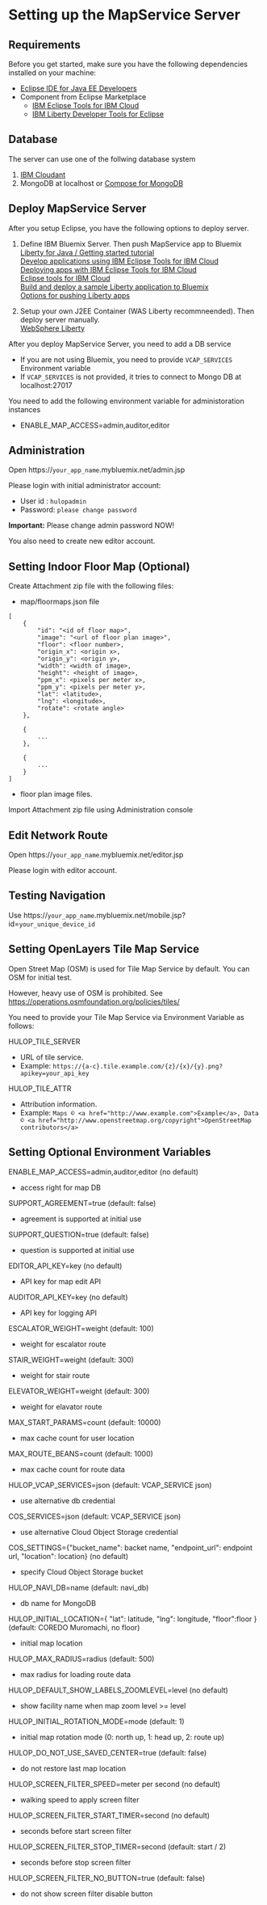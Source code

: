 <!--
The MIT License (MIT)

Copyright (c) 2014, 2017 IBM Corporation
Permission is hereby granted, free of charge, to any person obtaining a copy
of this software and associated documentation files (the "Software"), to deal
in the Software without restriction, including without limitation the rights
to use, copy, modify, merge, publish, distribute, sublicense, and/or sell
copies of the Software, and to permit persons to whom the Software is
furnished to do so, subject to the following conditions:

The above copyright notice and this permission notice shall be included in all
copies or substantial portions of the Software.

THE SOFTWARE IS PROVIDED "AS IS", WITHOUT WARRANTY OF ANY KIND, EXPRESS OR
IMPLIED, INCLUDING BUT NOT LIMITED TO THE WARRANTIES OF MERCHANTABILITY,
FITNESS FOR A PARTICULAR PURPOSE AND NONINFRINGEMENT. IN NO EVENT SHALL THE
AUTHORS OR COPYRIGHT HOLDERS BE LIABLE FOR ANY CLAIM, DAMAGES OR OTHER
LIABILITY, WHETHER IN AN ACTION OF CONTRACT, TORT OR OTHERWISE, ARISING FROM,
OUT OF OR IN CONNECTION WITH THE SOFTWARE OR THE USE OR OTHER DEALINGS IN THE
SOFTWARE.
-->

# Setting up the MapService Server

## Requirements

Before you get started, make sure you have the following dependencies installed on your machine:

- [Eclipse IDE for Java EE Developers](https://www.eclipse.org/downloads/)
- Component from Eclipse Marketplace
  - [IBM Eclipse Tools for IBM Cloud](https://developer.ibm.com/wasdev/downloads/#asset/tools-IBM_Eclipse_Tools_for_IBM_Cloud)
  - [IBM Liberty Developer Tools for Eclipse](https://developer.ibm.com/wasdev/downloads/#asset/tools-IBM_Liberty_Developer_Tools_for_Eclipse_Oxygen)

## Database

The server can use one of the follwing database system

1. [IBM Cloudant](https://console.bluemix.net/catalog/services/cloudant)
2. MongoDB at localhost or [Compose for MongoDB](https://console.bluemix.net/docs/services/ComposeForMongoDB/index.html#about-compose-for-mongodb)

## Deploy MapService Server

After you setup Eclipse, you have the following options to deploy server.

1. Define IBM Bluemix Server. Then push MapService app to Bluemix  
[Liberty for Java / Getting started tutorial](https://console.bluemix.net/docs/runtimes/liberty/getting-started.html)  
[Develop applications using IBM Eclipse Tools for IBM Cloud](https://console.bluemix.net/docs/runtimes/liberty/eclipseDevelop.html)  
[Deploying apps with IBM Eclipse Tools for IBM Cloud](https://console.bluemix.net/docs/manageapps/eclipsetools/eclipsetools.html)  
[Eclipse tools for IBM Cloud](https://www.ibm.com/cloud/eclipse)  
[Build and deploy a sample Liberty application to Bluemix](https://www.ibm.com/developerworks/cloud/library/cl-libertyapp-bluemix/index.html)  
[Options for pushing Liberty apps](https://console.bluemix.net/docs/runtimes/liberty/optionsForPushing.html)

2. Setup your own J2EE Container (WAS Liberty recommneended). Then deploy server manually.  
[WebSphere Liberty](https://developer.ibm.com/wasdev/)

After you deploy MapService Server, you need to add a DB service
- If you are not using Bluemix, you need to provide `VCAP_SERVICES` Environment variable
- If `VCAP_SERVICES` is not provided, it tries to connect to Mongo DB at localhost:27017 

You need to add the following environment variable for administoration instances
- ENABLE_MAP_ACCESS=admin,auditor,editor

## Administration

Open https://`your_app_name`.mybluemix.net/admin.jsp

Please login with initial administrator account:
- User id : `hulopadmin`
- Password: `please change password`

**Important:** Please change admin password NOW!

You also need to create new editor account.

## Setting Indoor Floor Map (Optional)

Create Attachment zip file with the following files:

- map/floormaps.json file
```
[
	{
		"id": "<id of floor map>",
		"image": "<url of floor plan image>",
		"floor": <floor number>,
		"origin_x": <origin x>,
		"origin_y": <origin y>,
		"width": <width of image>,
		"height": <height of image>,
		"ppm_x": <pixels per meter x>,
		"ppm_y": <pixels per meter y>,
		"lat": <latitude>,
		"lng": <longitude>,
		"rotate": <rotate angle>
	},
	
	{
	    ... 
	},
	
	{
	    ... 
	}
]
```

- floor plan image files.

Import Attachment zip file using Administration console


## Edit Network Route

Open https://`your_app_name`.mybluemix.net/editor.jsp

Please login with editor account.

## Testing Navigation

Use https://`your_app_name`.mybluemix.net/mobile.jsp?id=`your_unique_device_id`

## Setting OpenLayers Tile Map Service

Open Street Map (OSM) is used for Tile Map Service by default. You can OSM for initial test. 

However, heavy use of OSM is prohibited. See https://operations.osmfoundation.org/policies/tiles/ 

You need to provide your Tile Map Service via Environment Variable as follows:

HULOP\_TILE\_SERVER
- URL of tile service.
- Example: `https://{a-c}.tile.example.com/{z}/{x}/{y}.png?apikey=your_api_key`

HULOP\_TILE\_ATTR
- Attribution information.
- Example: `Maps © <a href="http://www.example.com">Example</a>, Data © <a href="http://www.openstreetmap.org/copyright">OpenStreetMap contributors</a>`

## Setting Optional Environment Variables
ENABLE\_MAP\_ACCESS=admin,auditor,editor (no default)
- access right for map DB

SUPPORT\_AGREEMENT=true (default: false)
- agreement is supported at initial use

SUPPORT\_QUESTION=true (default: false)
- question is supported at initial use

EDITOR\_API\_KEY=key (no default)
- API key for map edit API

AUDITOR\_API\_KEY=key (no default)
- API key for logging API

ESCALATOR\_WEIGHT=weight (default: 100)
- weight for escalator route

STAIR\_WEIGHT=weight (default: 300)
- weight for stair route

ELEVATOR\_WEIGHT=weight (default: 300)
- weight for elavator route

MAX\_START\_PARAMS=count (default: 10000)
- max cache count for user location

MAX\_ROUTE\_BEANS=count (default: 1000)
- max cache count for route data

HULOP\_VCAP\_SERVICES=json (default: VCAP\_SERVICE json)
- use alternative db credential

COS\_SERVICES=json (default: VCAP\_SERVICE json)
- use alternative Cloud Object Storage credential

COS\_SETTINGS={"bucket_name": backet name, "endpoint_url": endpoint url, "location": location} (no default)
- specify Cloud Object Storage bucket

HULOP\_NAVI\_DB=name (default: navi_db)
- db name for MongoDB

HULOP\_INITIAL\_LOCATION={ "lat": latitude, "lng": longitude, "floor":floor } (default: COREDO Muromachi, no floor)
- initial map location

HULOP\_MAX\_RADIUS=radius (default: 500)
- max radius for loading route data

HULOP\_DEFAULT\_SHOW\_LABELS\_ZOOMLEVEL=level (no default)
- show facility name when map zoom level >= level

HULOP\_INITIAL\_ROTATION\_MODE=mode (default: 1)
- initial map rotation mode (0: north up, 1: head up, 2: route up)

HULOP\_DO\_NOT\_USE\_SAVED\_CENTER=true (default: false)
- do not restore last map location

HULOP\_SCREEN\_FILTER\_SPEED=meter per second (no default)
- walking speed to apply screen filter

HULOP\_SCREEN\_FILTER\_START\_TIMER=second (no default)
- seconds before start screen filter

HULOP\_SCREEN\_FILTER\_STOP\_TIMER=second (default: start / 2)
- seconds before stop screen filter

HULOP\_SCREEN\_FILTER\_NO\_BUTTON=true (default: false)
- do not show screen filter disable button
